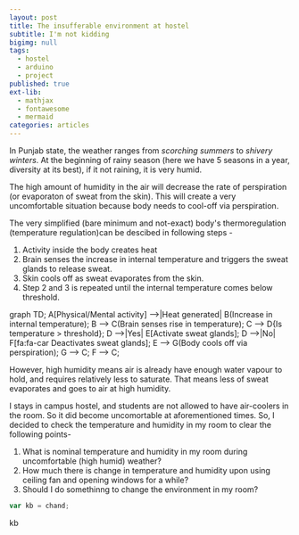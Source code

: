 ```yaml
---
layout: post
title: The insufferable environment at hostel
subtitle: I'm not kidding
bigimg: null
tags:
  - hostel
  - arduino
  - project
published: true
ext-lib:
  - mathjax
  - fontawesome
  - mermaid
categories: articles
---
```


  
  
 

In Punjab state, the weather ranges from *scorching summers* to *shivery winters*. At the beginning of rainy season (here we have 5 seasons in a year, diversity at its best), if it not raining, it is very humid. 



The high amount of humidity in the air will decrease the rate of perspiration (or evaporaton of sweat from the skin). This will create a very uncomfortable situation because body needs to cool-off via perspiration.

The very simplified (bare minimum and not-exact) body's thermoregulation (temperature regulation)can be descibed in following steps -
1. Activity inside the body creates heat
2. Brain senses the increase in internal temperature and triggers the sweat glands to release sweat.
3. Skin cools off as sweat evaporates from the skin.
4. Step 2 and 3 is repeated until the internal temperature comes below threshold.

<div class="mermaid">
graph TD;
A[Physical/Mental activity] -->|Heat generated| B(Increase in internal temperature);
B --> C(Brain senses rise in temperature);
C --> D{Is temperature > threshold};
D -->|Yes| E[Activate sweat glands];
D -->|No| F[fa:fa-car Deactivates sweat glands];
E --> G(Body cools off via perspiration);
G --> C;
F --> C;
</div>

However, high humidity means air is already have enough water vapour to hold, and requires relatively less to saturate. That means less of sweat evaporates and goes to air at high humidity.


I stays in campus hostel, and students are not allowed to have air-coolers in the room. So it did become uncomortable at aforementioned times. So, I decided to check the temperature and humidity in my room to clear the following points-
1. What is nominal temperature and humidity in my room during uncomfortable (high humid) weather?
2. How much there is change in temperature and humidity upon using ceiling fan and opening windows for a while?
3. Should I do somethinng to change the environment in my room?

```javascript
var kb = chand;
```

kb

<!--stackedit_data:
eyJoaXN0b3J5IjpbLTEyMDgwNjU5NTQsMjYyMzM5MTgyLC0xNz
c0Nzk3MTg4LDExNjc1OTM1MzQsMjg3OTA2MDczLC03MjM4ODE3
ODcsNTE3NjIzOTkxXX0=
-->